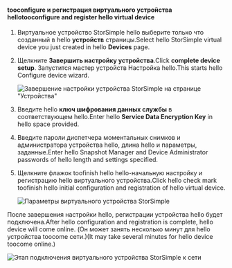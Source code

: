 #### <a name="tooconfigure-and-register-hello-virtual-device"></a><span data-ttu-id="edce0-101">tooconfigure и регистрация виртуального устройства hello</span><span class="sxs-lookup"><span data-stu-id="edce0-101">tooconfigure and register hello virtual device</span></span>

1. <span data-ttu-id="edce0-102">Виртуальное устройство StorSimple hello выберите только что созданный в hello **устройств** страницы.</span><span class="sxs-lookup"><span data-stu-id="edce0-102">Select hello StorSimple virtual device you just created in hello **Devices** page.</span></span>
2. <span data-ttu-id="edce0-103">Щелкните **Завершить настройку устройства**.</span><span class="sxs-lookup"><span data-stu-id="edce0-103">Click **complete device setup**.</span></span> <span data-ttu-id="edce0-104">Запустится мастер устройств Настройка hello.</span><span class="sxs-lookup"><span data-stu-id="edce0-104">This starts hello Configure device wizard.</span></span>
    
    ![Завершение настройки устройства StorSimple на странице "Устройства"](./media/storsimple-configure-register-virtual-device/StorSimple_CompleteDeviceSetupSVA1M.png)

4. <span data-ttu-id="edce0-106">Введите hello **ключ шифрования данных службы** в соответствующем hello.</span><span class="sxs-lookup"><span data-stu-id="edce0-106">Enter hello **Service Data Encryption Key** in hello space provided.</span></span>

5. <span data-ttu-id="edce0-107">Введите пароли диспетчера моментальных снимков и администратора устройства hello, длина hello и параметры, заданные.</span><span class="sxs-lookup"><span data-stu-id="edce0-107">Enter hello Snapshot Manager and Device Administrator passwords of hello length and settings specified.</span></span>

6. <span data-ttu-id="edce0-108">Щелкните флажок toofinish hello hello-начальную настройку и регистрацию hello виртуального устройства.</span><span class="sxs-lookup"><span data-stu-id="edce0-108">Click hello check mark toofinish hello initial configuration and registration of hello virtual device.</span></span> 
    
    ![Параметры виртуального устройства StorSimple](./media/storsimple-configure-register-virtual-device/StorSimple_VirtualDeviceSettings1.png)

<span data-ttu-id="edce0-110">После завершения настройки hello, регистрации устройства hello будет подключена.</span><span class="sxs-lookup"><span data-stu-id="edce0-110">After hello configuration and registration is complete, hello device will come online.</span></span> <span data-ttu-id="edce0-111">(Он может занять несколько минут для hello устройства toocome сети.)</span><span class="sxs-lookup"><span data-stu-id="edce0-111">(It may take several minutes for hello device toocome online.)</span></span>

![Этап подключения виртуального устройства StorSimple к сети](./media/storsimple-configure-register-virtual-device/StorSimple_VirtualDeviceOnline1M.png)

